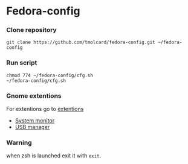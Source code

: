 # Fedora-config

### Clone repository
```
git clone https://github.com/tmolcard/fedora-config.git ~/fedora-config
```

### Run script
```
chmod 774 ~/fedora-config/cfg.sh
~/fedora-config/cfg.sh
```

### Gnome extentions
For extentions go to [extentions](https://extensions.gnome.org/)
- [System monitor](https://extensions.gnome.org/extension/1064/system-monitor/)
- [USB manager](https://extensions.gnome.org/extension/7/removable-drive-menu/)

### Warning
when zsh is launched exit it with `exit`.
